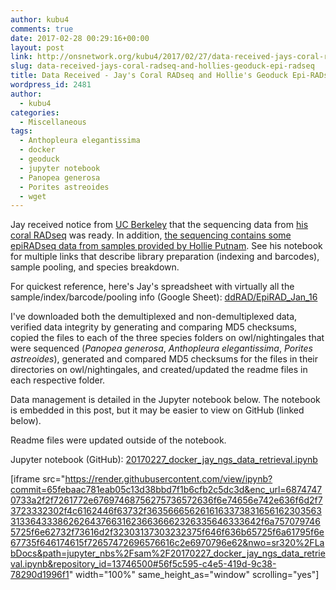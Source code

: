 ```yaml
---
author: kubu4
comments: true
date: 2017-02-28 00:29:16+00:00
layout: post
link: http://onsnetwork.org/kubu4/2017/02/27/data-received-jays-coral-radseq-and-hollies-geoduck-epi-radseq/
slug: data-received-jays-coral-radseq-and-hollies-geoduck-epi-radseq
title: Data Received - Jay's Coral RADseq and Hollie's Geoduck Epi-RADseq
wordpress_id: 2481
author:
  - kubu4
categories:
  - Miscellaneous
tags:
  - Anthopleura elegantissima
  - docker
  - geoduck
  - jupyter notebook
  - Panopea generosa
  - Porites astreoides
  - wget
---
```


Jay received notice from [UC Berkeley](http://qb3.berkeley.edu/gsl/) that the sequencing data from [his coral RADseq](http://onsnetwork.org/jdimond/2017/02/14/rad-library-prep/) was ready. In addition, [the sequencing contains some epiRADseq data from samples provided by Hollie Putnam](https://hputnam.github.io/Putnam_Lab_Notebook/Geoduck_Larval_DNA_Extractions/). See his notebook for multiple links that describe library preparation (indexing and barcodes), sample pooling, and species breakdown.

For quickest reference, here's Jay's spreadsheet with virtually all the sample/index/barcode/pooling info (Google Sheet): [ddRAD/EpiRAD_Jan_16](https://docs.google.com/spreadsheets/d/1zS7lGuESGLiRUs8qdDf1aYxaYBmNHnwx51YtsAs83O4/edit#gid=1930556752)

I've downloaded both the demultiplexed and non-demultiplexed data, verified data integrity by generating and comparing MD5 checksums, copied the files to each of the three species folders on owl/nightingales that were sequenced (_Panopea generosa_, _Anthopleura elegantissima_, _Porites astreoides_), generated and compared MD5 checksums for the files in their directories on owl/nightingales, and created/updated the readme files in each respective folder.




Data management is detailed in the Jupyter notebook below. The notebook is embedded in this post, but it may be easier to view on GitHub (linked below).

Readme files were updated outside of the notebook.

Jupyter notebook (GitHub): [20170227_docker_jay_ngs_data_retrieval.ipynb](https://github.com/sr320/LabDocs/blob/master/jupyter_nbs/sam/20170227_docker_jay_ngs_data_retrieval.ipynb)

[iframe src="https://render.githubusercontent.com/view/ipynb?commit=65febaac781eab05c13d38bbd7f1b6cfb2c5dc3d&enc_url=68747470733a2f2f7261772e67697468756275736572636f6e74656e742e636f6d2f73723332302f4c6162446f63732f363566656261616337383165616230356331336433386262643766316236636662326335646333642f6a7570797465725f6e62732f73616d2f32303137303232375f646f636b65725f6a61795f6e67735f646174615f72657472696576616c2e6970796e62&nwo=sr320%2FLabDocs&path=jupyter_nbs%2Fsam%2F20170227_docker_jay_ngs_data_retrieval.ipynb&repository_id=13746500#56f5c595-c4e5-419d-9c38-78290d1996f1" width="100%" same_height_as="window" scrolling="yes"]
